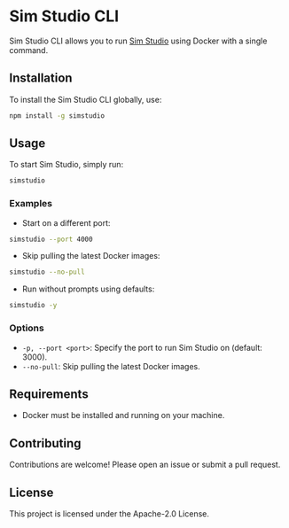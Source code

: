 # Sim Studio CLI

Sim Studio CLI allows you to run [Sim Studio](https://simstudio.ai) using Docker with a single command.

## Installation

To install the Sim Studio CLI globally, use:

```bash
npm install -g simstudio
```

## Usage

To start Sim Studio, simply run:

```bash
simstudio
```

### Examples

- Start on a different port:

```bash
simstudio --port 4000
```

- Skip pulling the latest Docker images:

```bash
simstudio --no-pull
```

- Run without prompts using defaults:

```bash
simstudio -y
```

### Options

- `-p, --port <port>`: Specify the port to run Sim Studio on (default: 3000).
- `--no-pull`: Skip pulling the latest Docker images.

## Requirements

- Docker must be installed and running on your machine.

## Contributing

Contributions are welcome! Please open an issue or submit a pull request.

## License

This project is licensed under the Apache-2.0 License. 